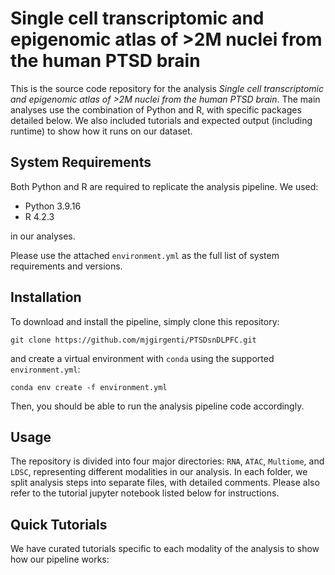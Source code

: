 # Single cell transcriptomic and epigenomic atlas of >2M nuclei from the human PTSD brain

This is the source code repository for the analysis *Single cell transcriptomic and epigenomic atlas of >2M nuclei from the human PTSD brain*. The main analyses use the combination of Python and R, with specific packages detailed below. We also included tutorials and expected output (including runtime) to show how it runs on our dataset. 

## System Requirements

Both Python and R are required to replicate the analysis pipeline. We used:

- Python 3.9.16
- R 4.2.3

in our analyses.

Please use the attached `environment.yml` as the full list of system requirements and versions. 

## Installation

To download and install the pipeline, simply clone this repository:

```
git clone https://github.com/mjgirgenti/PTSDsnDLPFC.git
```

and create a virtual environment with `conda` using the supported `environment.yml`:

```
conda env create -f environment.yml
```

Then, you should be able to run the analysis pipeline code accordingly. 

## Usage

The repository is divided into four major directories: `RNA`, `ATAC`, `Multiome`, and `LDSC`, representing different modalities in our analysis. In each folder, we split analysis steps into separate files, with detailed comments. Please also refer to the tutorial jupyter notebook listed below for instructions. 

## Quick Tutorials

We have curated tutorials specific to each modality of the analysis to show how our pipeline works:
